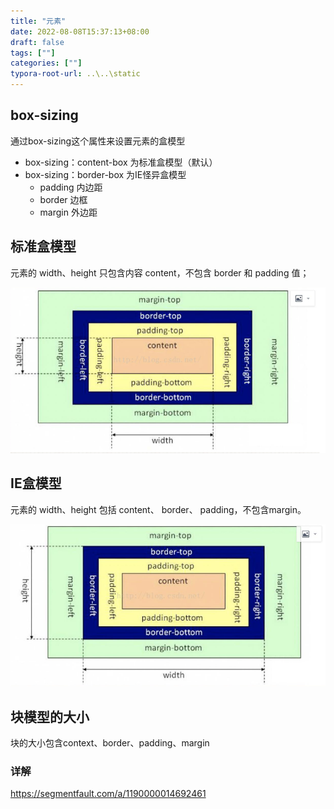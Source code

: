 ```yaml
---
title: "元素"
date: 2022-08-08T15:37:13+08:00
draft: false
tags: [""]
categories: [""]
typora-root-url: ..\..\static
---
```




## box-sizing

通过box-sizing这个属性来设置元素的盒模型
- box-sizing：content-box 为标准盒模型（默认）
- box-sizing：border-box 为IE怪异盒模型
    - padding 内边距
    - border 边框
    - margin 外边距
## 标准盒模型
元素的 width、height 只包含内容 content，不包含 border 和 padding 值；

![image-20220808154713338](/../../static/images/image-20220808154713338.png)

## IE盒模型
元素的 width、height 包括 content、 border、 padding，不包含margin。

![image-20220808154728166](/../../static/images/image-20220808154728166.png)

## 块模型的大小
块的大小包含context、border、padding、margin
### 详解 
https://segmentfault.com/a/1190000014692461